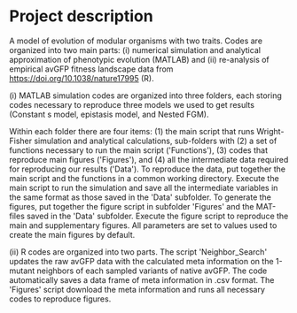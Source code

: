 # Project description

A model of evolution of modular organisms with two traits.
Codes are organized into two main parts: (i) numerical simulation and analytical approximation of phenotypic evolution (MATLAB) and (ii) re-analysis of empirical avGFP fitness landscape data from https://doi.org/10.1038/nature17995 (R).

(i) MATLAB simulation codes are organized into three folders, each storing codes necessary to reproduce three models we used to get results (Constant s model, epistasis model, and Nested FGM).

Within each folder there are four items: (1) the main script that runs Wright-Fisher simulation and analytical calculations, sub-folders with (2) a set of functions necessary to run the main script ('Functions'), (3) codes that reproduce main figures ('Figures'), and (4) all the intermediate data required for reproducing our results ('Data').
To reproduce the data, put together the main script and the functions in a common working directory. Execute the main script to run the simulation and save all the intermediate variables in the same format as those saved in the 'Data' subfolder.
To generate the figures, put together the figure script in subfolder 'Figures' and the MAT-files saved in the 'Data' subfolder. Execute the figure script to reproduce the main and supplementary figures.
All parameters are set to values used to create the main figures by default. 

(ii) R codes are organized into two parts. The script 'Neighbor_Search' updates the raw avGFP data with the calculated meta information on the 1-mutant neighbors of each sampled variants of native avGFP. The code automatically saves a data frame of meta information in .csv format. The 'Figures' script download the meta information and runs all necessary codes to reproduce figures. 

